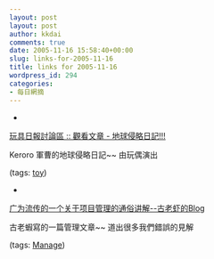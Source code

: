 ```yaml
---
layout: post
layout: post
author: kkdai
comments: true
date: 2005-11-16 15:58:40+00:00
slug: links-for-2005-11-16
title: links for 2005-11-16
wordpress_id: 294
categories:
- 每日網摘
---
```



	
  * 
		

[玩具日報討論區 :: 觀看文章 - 地球侵略日記!!!](http://www.toysdaily.com/phpBB2/viewtopic.php?t=23246&highlight=%A6a%B2y%ABI%B2%A4%A4%E9%B0O)


		

Keroro 軍曹的地球侵略日記~~ 由玩偶演出


		

(tags: [toy](http://del.icio.us/kkdai/toy))


	

	
  * 
		

[广为流传的一个关于项目管理的通俗讲解--古老虾的Blog](http://blog.amteam.org/user1/171/archives/2005/8692.html)


		

古老蝦寫的一篇管理文章~~ 道出很多我們錯誤的見解


		

(tags: [Manage](http://del.icio.us/kkdai/Manage))


	


